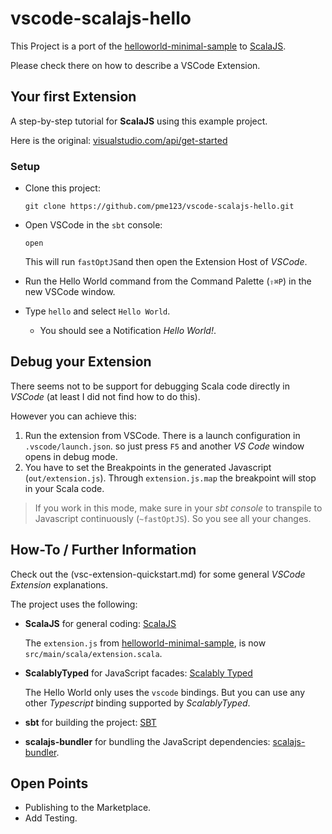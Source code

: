# vscode-scalajs-hello

This Project is a port of the [helloworld-minimal-sample] to [ScalaJS].

Please check there on how to describe a VSCode Extension.

## Your first Extension
A step-by-step tutorial for **ScalaJS** using this example project.

Here is the original: [visualstudio.com/api/get-started](https://code.visualstudio.com/api/get-started/your-first-extension)

### Setup

* Clone this project:

      git clone https://github.com/pme123/vscode-scalajs-hello.git

* Open VSCode in the `sbt` console:

      open

  This will run `fastOptJS`and then open the Extension Host of _VSCode_.

* Run the Hello World command from the Command Palette (`⇧⌘P`) in the new VSCode window.
* Type `hello` and select `Hello World`.
  * You should see a Notification _Hello World!_.

## Debug your Extension

There seems not to be support for debugging Scala code directly in _VSCode_ (at least I did not find how to do this).

However you can achieve this:

1. Run the extension from VSCode. There is a launch configuration in `.vscode/launch.json`. so just press `F5` and another _VS Code_ window opens in debug mode.
2. You have to set the Breakpoints in the generated Javascript (`out/extension.js`). Through `extension.js.map` the breakpoint will stop in your Scala code.

> If you work in this mode, make sure in your _sbt console_ to transpile to Javascript continuously (`~fastOptJS`). So you see all your changes.

 ## How-To / Further Information
Check out the (vsc-extension-quickstart.md) for some general _VSCode Extension_ explanations.

The project uses the following:
* **ScalaJS** for general coding: [ScalaJS]

  The `extension.js` from [helloworld-minimal-sample], is now `src/main/scala/extension.scala`.

* **ScalablyTyped** for JavaScript facades: [Scalably Typed]

  The Hello World only uses the `vscode` bindings. But you can use any other _Typescript_ binding supported by _ScalablyTyped_.

* **sbt** for building the project: [SBT]
* **scalajs-bundler** for bundling the JavaScript dependencies: [scalajs-bundler].

## Open Points

* Publishing to the Marketplace.
* Add Testing.

[helloworld-minimal-sample]: https://github.com/Microsoft/vscode-extension-samples/tree/master/helloworld-minimal-sample
[Scalably Typed]: https://github.com/oyvindberg/ScalablyTyped
[SBT]: https://www.scala-sbt.org
[ScalaJS]: http://www.scala-js.org
[scalajs-bundler]: https://github.com/scalacenter/scalajs-bundler
